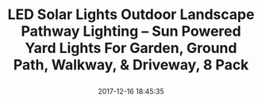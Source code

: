 ---
title: > #shorten me
  LED Solar Lights Outdoor Landscape Pathway Lighting – Sun Powered Yard Lights For Garden, Ground Path, Walkway, & Driveway, 8 Pack
name: >
  LED Solar Lights Outdoor Landscape Pathway Lighting – Sun Powered Yard Lights For Garden, Ground Path, Walkway, & Driveway, 8 Pack
date: "2017-12-16 18:45:35"
buy_now: "https://www.amazon.com/Lights-Outdoor-Landscape-Pathway-Lighting/dp/B071DGRCKL?SubscriptionId=AKIAIA5RBQIWQVTCUEUQ&tag=coldcutdeals-20&linkCode=xm2&camp=2025&creative=165953&creativeASIN=B071DGRCKL"
description_markdown: >-

  - 8 PACK BEST VALUE - Get more for less with the Tadge Goods solar outdoor pathway lights. Your landscape yard lighting set will come with 8 super bright high powered, 15 lumen led, ready to use path lights in a gorgeous colored box packaged to perfection.

  - BEAUTIFY YOUR GARDEN - Large and beautiful premium stainless steel design to make your garden look impeccable and brighten the pathway you walk up and down everyday

  - HASSLE FREE INSTALLATION- Do it yourself easy installation. No wires, plugs, or headaches. Runs completely on solar power and automatically turns on at night and off during the day. Fully rechargeable means no more spending on replacement batteries

  - ALL WEATHER READY - Rain, sleet, or snow, your solar walkway lights are designed to withstand the elements so you can count on them year-round. Note: must be exposed to sun to get a full charge

  - 100% SATISFACTION GUARANTEE - Tadge Goods Solar Pathway Lights come with a 100% Satisfaction Guarantee. We back our customers and products without fail and are dedicated to address any product/service issues to ensure we deliver a 5-star experience for all our customers


tweet_id_str: "942103425491308545"
price: "$89.99"
list_price: "$89.99"
deal_price: "$31.99"
you_save: "$58.00 (64%)"
asin: "B071DGRCKL"
image: "https://images-na.ssl-images-amazon.com/images/I/51kvzyAMz%2BL.jpg"
---